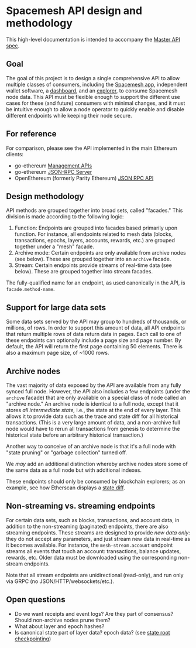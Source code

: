 # Spacemesh API design and methodology

This high-level documentation is intended to accompany the [Master API spec](https://docs.google.com/spreadsheets/d/1P89OVWdgJocPy0CGM43Ge7Sx_6dabCBEagaVQfOk9us/edit).

## Goal

The goal of this project is to design a single comprehensive API to allow multiple classes of consumers, including the [Spacemesh app](https://github.com/spacemeshos/smapp), independent wallet software, a [dashboard](https://github.com/spacemeshos/product/blob/master/dashboard.md), and an [explorer](https://github.com/spacemeshos/product/blob/master/resources/Explorer.pdf), to consume Spacemesh node data. This API must be flexible enough to support the different use cases for these (and future) consumers with minimal changes, and it must be intuitive enough to allow a node operator to quickly enable and disable different endpoints while keeping their node secure.

## For reference

For comparison, please see the API implemented in the main Ethereum clients:

- go-ethereum [Management APIs](https://github.com/ethereum/go-ethereum/wiki/Management-APIs)
- go-ethereum [JSON-RPC Server](https://geth.ethereum.org/docs/rpc/server)
- OpenEthereum (formerly Parity Ethereum) [JSON RPC API](https://wiki.parity.io/JSONRPC)

## Design methodology

API methods are grouped together into broad sets, called "facades." This division is made according to the following logic:

1. Function: Endpoints are grouped into facades based primarily upon function. For instance, all endpoints related to mesh data (blocks, transactions, epochs, layers, accounts, rewards, etc.) are grouped together under a "mesh" facade.
2. Archive mode: Certain endpoints are only available from archive nodes (see below). These are grouped together into an `archive` facade.
3. Stream: Certain endpoints provide streams of real-time data (see below). These are grouped together into stream facades.

The fully-qualified name for an endpoint, as used canonically in the API, is `facade.method-name`.

## Support for large data sets

Some data sets served by the API may group to hundreds of thousands, or millions, of rows. In order to support this amount of data, all API endpoints that return multiple rows of data return data in pages. Each call to one of these endpoints can optionally include a page size and page number. By default, the API will return the first page containing 50 elements. There is also a maximum page size, of ~1000 rows.

## Archive nodes

The vast majority of data exposed by the API are available from any fully synced full node. However, the API also includes a few endpoints (under the `archive` facade) that are only available on a special class of node called an "archive node." An archive node is identical to a full node, except that it stores _all intermediate state,_ i.e., the state at the end of every layer. This allows it to provide data such as the trace and state diff for all historical transactions. (This is a very large amount of data, and a non-archive full node would have to rerun all transactions from genesis to determine the historical state before an arbitrary historical transaction.)

Another way to conceive of an archive node is that it's a full node with "state pruning" or "garbage collection" turned off.

We *may* add an additional distinction whereby archive nodes store some of the same data as a full node but with additional indexes.

These endpoints should only be consumed by blockchain explorers; as an example, see how Etherscan displays a [state diff](https://etherscan.io/tx/0xeb9c0156b5d40caf446170d422b25f159dd2efe9bc0a0c12aeee05b673309a6e#statechange).

## Non-streaming vs. streaming endpoints

For certain data sets, such as blocks, transactions, and account data, in addition to the non-streaming (paginated) endpoints, there are also streaming endpoints. These streams are designed to provide _new data only:_ they do not accept any parameters, and just stream new data in real-time as it becomes available. For instance, the `mesh-stream.account` endpoint streams all events that touch an account: transactions, balance updates, rewards, etc. Older data must be downloaded using the corresponding non-stream endpoints.

Note that all stream endpoints are unidirectional (read-only), and run only via GRPC (no JSON/HTTP/websockets/etc.).

## Open questions
- Do we want receipts and event logs? Are they part of consensus? Should non-archive nodes prune them?
- What about layer and epoch hashes?
- Is canonical state part of layer data? epoch data? (see [state root checkpointing](https://github.com/spacemeshos/research/issues/45))
